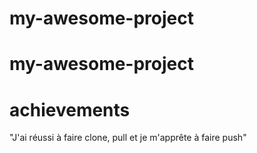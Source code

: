 # my-awesome-project
# my-awesome-project
# achievements
"J'ai réussi à faire clone, pull et je m'apprête à faire push"